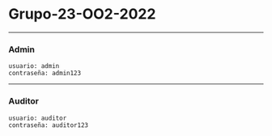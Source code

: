 # Grupo-23-OO2-2022

---
### Admin
```
usuario: admin
contraseña: admin123
```
---
### Auditor
```
usuario: auditor
contraseña: auditor123
```
